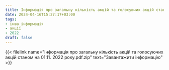 ```yaml
---
title: Інформація про загальну кількість акцій та голосуючих акцій станом на 01 листопада 2022 року
date: 2024-04-16T15:27:17+03:00
tags:
- інша інформація
- акції
- 2022
draft: false
---
```


{{< filelink name="Інформація про загальну кількість акцій та голосуючих акцій станом на 01.11. 2022 року.pdf.zip" text="Завантажити інформацію" >}}
